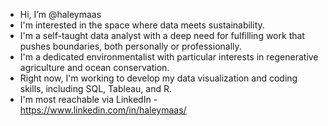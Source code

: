 - Hi, I’m @haleymaas
- I'm interested in the space where data meets sustainability. 
- I'm a self-taught data analyst with a deep need for fulfilling work that pushes boundaries, both personally or professionally.
- I'm a dedicated environmentalist with particular interests in regenerative agriculture and ocean conservation. 
- Right now, I'm working to develop my data visualization and coding skills, including SQL, Tableau, and R.
- I'm most reachable via LinkedIn - https://www.linkedin.com/in/haleymaas/

<!---
haleymaas/haleymaas is a ✨ special ✨ repository because its `README.md` (this file) appears on your GitHub profile.
You can click the Preview link to take a look at your changes.
--->

